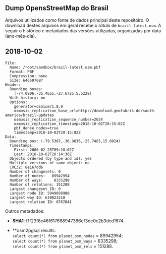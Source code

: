 ## Dump OpensStreetMap do Brasil
Arquivos utilizados como fonte de dados principal deste repositóiro. 
O download destes arquivos em geral  recebe o rótulo de `brazil-latest.osm`. 
A seguir o histórico e metadados das versões utilizadas, organizadas por data (ano-mês-dia).

## 2018-10-02

```
File:
  Name: /root/sandbox/brazil-latest.osm.pbf
  Format: PBF
  Compression: none
  Size: 646507687
Header:
  Bounding boxes:
    (-74.0906,-35.4655,-27.6725,5.5229)
  With history: no
  Options:
    generator=osmium/1.8.0
    osmosis_replication_base_url=http://download.geofabrik.de/south-america/brazil-updates
    osmosis_replication_sequence_number=2024
    osmosis_replication_timestamp=2018-10-02T20:15:02Z
    pbf_dense_nodes=true
    timestamp=2018-10-02T20:15:02Z
Data:
  Bounding box: (-79.5387,-36.9636,-25.7485,15.0024)
  Timestamps:
    First: 2006-02-25T09:18:02Z
    Last: 2018-10-02T20:14:36Z
  Objects ordered (by type and id): yes
  Multiple versions of same object: no
  CRC32: 8e167dd6
  Number of changesets: 0
  Number of nodes:   89942954
  Number of ways:     8335298
  Number of relations: 151288
  Largest changeset ID: 0
  Largest node ID: 5949698908
  Largest way ID: 630023210
  Largest relation ID: 8767041
```

Outros metadados: 

* **SHA1**: f1f23f8c46f617688947386ef3de0c2b3dcd1674

* **osm2pgsql results: <br/>`select count(*) from planet_osm_nodes` = 89942954; <br/>`select count(*) from planet_osm_ways` =  8335298;<br/> `select count(*) from planet_osm_rels` = 151288.


